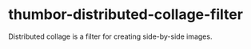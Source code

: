 # thumbor-distributed-collage-filter
Distributed collage is a filter for creating side-by-side images.
